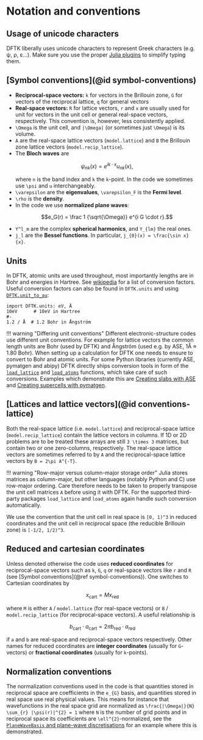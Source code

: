 # Notation and conventions

## Usage of unicode characters
DFTK liberally uses unicode characters to represent Greek characters
(e.g. ψ, ρ, ε...). Make sure you use the proper
[Julia plugins](https://github.com/JuliaEditorSupport/)
to simplify typing them.

## [Symbol conventions](@id symbol-conventions)

- **Reciprocal-space vectors:** ``k`` for vectors in the Brillouin zone,
  ``G`` for vectors of the reciprocal lattice,
  ``q`` for general vectors
- **Real-space vectors:** ``R`` for lattice vectors,
  ``r`` and ``x`` are usually used for unit for vectors in the unit cell
  or general real-space vectors, respectively.
  This convention is, however, less consistently applied.
- ``\Omega`` is the unit cell, and ``|\Omega|``
  (or sometimes just ``\Omega``) is its volume.
- ``A`` are the real-space lattice vectors (`model.lattice`)
  and ``B`` the Brillouin zone lattice vectors (`model.recip_lattice`).
- The **Bloch waves** are
  ```math
  \psi_{nk}(x) = e^{ik\cdot x} u_{nk}(x),
  ```
  where ``n`` is the band index and ``k`` the ``k``-point. In the code we
  sometimes use ``\psi`` and ``u`` interchangeably.
- ``\varepsilon`` are the **eigenvalues**,
  ``\varepsilon_F`` is the **Fermi level**.
- ``\rho`` is the **density**.
- In the code we use **normalized plane waves**:
  ```math
  e_G(r) = \frac 1 {\sqrt{\Omega}} e^{i G \cdot r}.
  ```
- ``Y^l_m`` are the complex **spherical harmonics**, and ``Y_{lm}`` the real ones.
- ``j_l`` are the **Bessel functions**. In particular, ``j_{0}(x) = \frac{\sin x}{x}``.

## Units
In DFTK, atomic units are used throughout, most importantly
lengths are in Bohr and energies in Hartree.
See [wikipedia](https://en.wikipedia.org/wiki/Hartree_atomic_units)
for a list of conversion factors. Useful conversion factors
can also be found in `DFTK.units` and using [`DFTK.unit_to_au`](@ref):

```@example
import DFTK.units: eV, Å
10eV      # 10eV in Hartree
#-
1.2 / Å  # 1.2 Bohr in Ångström
```

!!! warning "Differing unit conventions"
    Different electronic-structure codes use different unit conventions.
    For example for lattice vectors the common length units
    are Bohr (used by DFTK) and Ångström (used e.g. by ASE, 1Å ≈ 1.80 Bohr).
    When setting up a calculation for DFTK
    one needs to ensure to convert to Bohr and atomic units.
    For some Python libraries (currently ASE, pymatgen and abipy)
    DFTK directly ships conversion tools in form of the [`load_lattice`](@ref)
    and [`load_atoms`](@ref) functions,
    which take care of such conversions. Examples which demonstrate this
    are [Creating slabs with ASE](@ref) and [Creating supercells with pymatgen](@ref).

## [Lattices and lattice vectors](@id conventions-lattice)
Both the real-space lattice (i.e. `model.lattice`) and reciprocal-space lattice
(`model.recip_lattice`) contain the lattice vectors in columns. If 1D or 2D
problems are to be treated these arrays are still ``3 \times 3`` matrices,
but contain two or one zero-columns, respectively.
The real-space lattice vectors are sometimes referred to by ``A`` and the
reciprocal-space lattice vectors by ``B = 2\pi A^{-T}``.


!!! warning "Row-major versus column-major storage order"
    Julia stores matrices as column-major, but other languages
    (notably Python and C) use row-major ordering.
    Care therefore needs to be taken to properly
    transpose the unit cell matrices ``A`` before using it with DFTK.
    For the supported third-party packages `load_lattice`
    and `load_atoms` again handle such conversion automatically.

We use the convention that the unit cell in real space is
``[0, 1)^3`` in reduced coordinates and the unit cell in reciprocal
space (the reducible Brillouin zone) is ``[-1/2, 1/2)^3``.

## Reduced and cartesian coordinates
Unless denoted otherwise the code uses **reduced coordinates**
for reciprocal-space vectors such as ``k``,  ``G``, ``q``
or real-space vectors like ``r`` and ``R``
(see [Symbol conventions](@ref symbol-conventions)).
One switches to Cartesian coordinates by
```math
x_\text{cart} = M x_\text{red}
```
where ``M`` is either ``A`` / `model.lattice` (for real-space vectors) or
``B`` / `model.recip_lattice` (for reciprocal-space vectors).
A useful relationship is
```math
b_\text{cart} \cdot a_\text{cart}=2\pi b_\text{red} \cdot a_\text{red}
```
if ``a`` and ``b`` are real-space and reciprocal-space vectors respectively.
Other names for reduced coordinates are **integer coordinates**
(usually for ``G``-vectors) or **fractional coordinates**
(usually for ``k``-points).

## Normalization conventions
The normalization conventions used in the code is that quantities
stored in reciprocal space are coefficients in the ``e_{G}`` basis,
and quantities stored in real space use real physical values.
This means for instance that wavefunctions in the real space grid are
normalized as ``\frac{|\Omega|}{N} \sum_{r} |\psi(r)|^{2} = 1`` where
``N`` is the number of grid points
and in reciprocal space its coefficients are ``\ell^{2}``-normalized,
see the [`PlaneWaveBasis` and plane-wave discretisations](@ref) for an example
where this is demonstrated.
